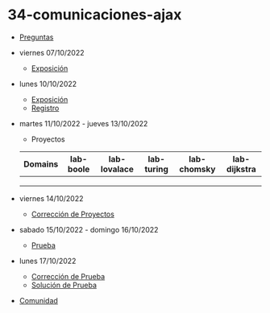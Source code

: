 # 34-comunicaciones-ajax

- [Preguntas](https://escuela.it/master-programacion-diseno-software)
- viernes 07/10/2022
  - [Exposición](https://escuela.it/master-programacion-diseno-software)
- lunes 10/10/2022
  - [Exposición](https://escuela.it/master-programacion-diseno-software)
  - [Registro](https://forms.gle/yGT8ocBJuxcfYtSK6)
- martes 11/10/2022 - jueves 13/10/2022
  - Proyectos
  
  |Domains|lab-boole|lab-lovalace|lab-turing|lab-chomsky|lab-dijkstra|
  |-------|---------|------------|----------|-----------|--------------|
  |       |         |            |          |           |              |
  |       |         |            |          |           |              |
  |       |         |            |          |           |              |
- viernes 14/10/2022
  - [Corrección de Proyectos](https://escuela.it/master-programacion-diseno-software)
- sabado 15/10/2022 - domingo 16/10/2022
  - [Prueba](https://forms.gle/G7BwKixMBAzFV4CX7)
- lunes 17/10/2022
  - [Corrección de Prueba](https://escuela.it/master-programacion-diseno-software)
  - [Solución de Prueba](https://docs.google.com/spreadsheets/d/1Uwtqa5VdD5wK2X7eLgkS6_th16aPnsW8pa5Ft2TyLPo/edit#gid=0)
- [Comunidad](https://app.slack.com/client/T02S3KYD464/C02TPS79PRU)